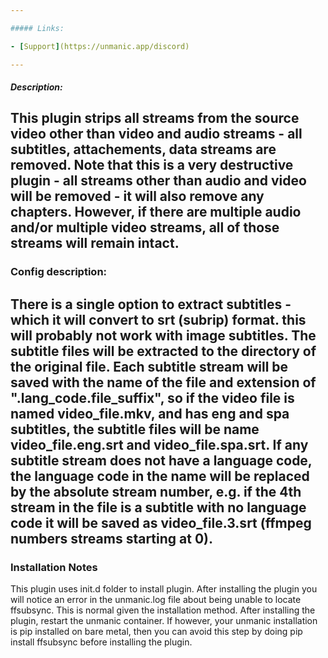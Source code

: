 ```yaml
---

##### Links:

- [Support](https://unmanic.app/discord)

---
```


##### Description:

This plugin strips all streams from the source video other than video and audio streams - all subtitles, attachements, data streams are removed.
Note that this is a very destructive plugin - all streams other than audio and video will be removed - it will also remove any chapters.
However, if there are multiple audio and/or multiple video streams, all of those streams will remain intact.
---
### Config description:

There is a single option to extract subtitles - which it will convert to srt (subrip) format.  this will probably not work with image subtitles.
The subtitle files will be extracted to the directory of the original file.
Each subtitle stream will be saved with the name of the file and extension of ".lang_code.file_suffix", so if the video file is named
video_file.mkv, and has eng and spa subtitles, the subtitle files will be name video_file.eng.srt and video_file.spa.srt.
If any subtitle stream does not have a language code, the language code in the name will be replaced by the absolute stream number, e.g.
if the 4th stream in the file is a subtitle with no language code it will be saved as video_file.3.srt (ffmpeg numbers streams starting at 0).
---
### Installation Notes
This plugin uses init.d folder to install plugin. After installing the plugin you will notice an error in the unmanic.log file about being
unable to locate ffsubsync.  This is normal given the installation method.  After installing the plugin, restart the unmanic container.  If however, your unmanic installation is pip installed on bare metal, then you can avoid this step by doing pip install ffsubsync before installing 
the plugin.

